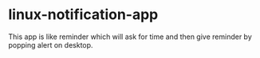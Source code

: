 # linux-notification-app
This app is like reminder which will ask for time and then give reminder by popping alert on desktop.
